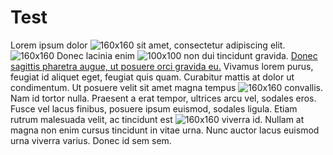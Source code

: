 # Test

Lorem ipsum dolor ![160x160](https://loremflickr.com/50/50/cat) sit amet, consectetur adipiscing elit. ![160x160](https://loremflickr.com/50/50/cat) Donec lacinia enim ![100x100](https://loremflickr.com/100/100/cat "cat")  non dui tincidunt gravida. [Donec sagittis pharetra augue, ut posuere orci gravida eu.](http://somelink) Vivamus lorem purus, feugiat id aliquet eget, feugiat quis quam. Curabitur mattis at dolor ut condimentum. Ut posuere velit sit amet magna tempus  ![160x160](https://loremflickr.com/320/240/cat) convallis. Nam id tortor nulla. Praesent a erat tempor, ultrices arcu vel, sodales eros. Fusce vel lacus finibus, posuere ipsum euismod, sodales ligula. Etiam rutrum malesuada velit, ac tincidunt est ![160x160](https://loremflickr.com/320/240/dog) viverra id. Nullam at magna non enim cursus tincidunt in vitae urna. Nunc auctor lacus euismod urna viverra varius. Donec id sem sem.

